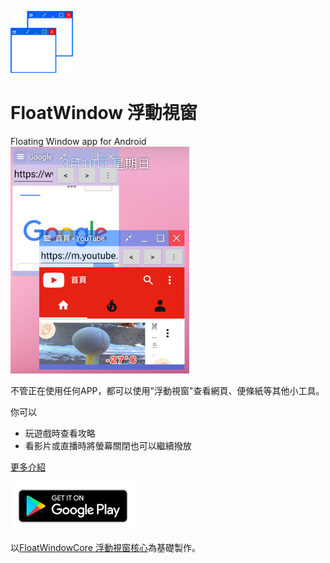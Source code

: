 <img src="app/src/main/res/drawable/icon.png" width="100"></img>
# FloatWindow 浮動視窗
Floating Window app for Android\
![Alt text](Demonstration.png)


不管正在使用任何APP，都可以使用"浮動視窗"查看網頁、便條紙等其他小工具。

你可以
- 玩遊戲時查看攻略
- 看影片或直播時將螢幕關閉也可以繼續撥放

[更多介紹](https://fwi.jack.origthatone.com/)

[<img src="google-play-badge.png" width="200"></img>](https://play.google.com/store/apps/details?id=com.jack850628.floatwindow)
 

以[FloatWindowCore 浮動視窗核心](https://github.com/jack850628/FloatWindow-Core)為基礎製作。